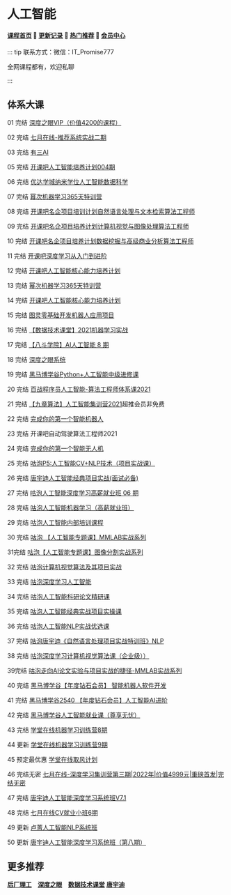 # 人工智能

#### [**课程首页**](../../README.md) 💖 [**更新记录**](./gxjl-2023.md) 💖 [**热门推荐**](./rmtj.md) 💖 [**会员中心**](./vip.md)

::: tip
联系方式：微信：IT_Promise777

全网课程都有，欢迎私聊

:::

## 体系大课

01 完结 [深度之眼VIP（价值4200的课程）](https://ai.deepshare.net/index)

02 完结 [七月在线-推荐系统实战二期](https://m.julyedu.com/detail?id=181)

03 完结 [有三AI](https://mp.weixin.qq.com/s?__biz=MzA3NDIyMjM1NA==&mid=2649033588&idx=1&sn=986465d495af4ea981e4baa9c90cae8d&chksm=8712b509b0653c1f716c6bf6a294ebeab7b287ec722071010638403bd34db2301301c7b7acae&mpshare=1&scene=1&srcid=0927UKv0V1GSVtHfzmwiH3TO&sharer_sharetime=1578454073216&sharer_shareid=8966f7481f898244bc194cfd8c8ca658&exportkey=A6gBCJARW1hmK/xCRJT6jXw%3D&pass_ticket=D%2Bpdlydu%2BHczo4ssU5Ap27big3z3ZUJQq%2BN5I3hax88%3D#rd)

05 完结 [开课吧人工智能培养计划004期](https://mkt.kaikeba.com/vipcourse/aiadvance)

06 完结 [优达学城纳米学位人工智能数据科学](https://www.udacity.com/courses/all)

07 完结 [幂次机器学习365天特训营](https://mici.jiqishidai.com/site/course_introduction?id=16)

08 完结 [开课吧名企项目培训计划自然语言处理与文本检索算法工程师](https://www.kaikeba.com/course/vip/157)

09 完结 [开课吧名企项目培养计划计算机视觉与图像处理算法工程师](https://www.kaikeba.com/course/vip/153)

10 完结 [开课吧名企项目培养计划数据挖掘与高级商业分析算法工程师](https://www.kaikeba.com/course/vip/155)

11 完结 [开课吧深度学习从入门到进阶](https://www.kaikeba.com/course/vip/203)

12 完结 [开课吧人工智能核心能力培养计划](https://www.kaikeba.com/course/vip/154)

13 完结 [幂次机器学习365天特训营](https://mici.jiqishidai.com/site/course_introduction?id=16)

14 完结 [开课吧人工智能核心能力培养计划](https://www.kaikeba.com/course/vip/203)

15 完结 [图灵零基础开发机器人应用项目](https://ke.qq.com/course/290200)

16 完结 [【数据技术课堂】2021机器学习实战](https://appze9inzwc2314.pc.xiaoe-tech.com/detail/p_605b3edfe4b007b4183a6232/6)

17 完结 [【八斗学院】AI人工智能 8 期](http://www.badouxueyuan.com/product1/showproduct.php?id=6)

18 完结 [深度之眼系统](https://ai.deepshare.net/detail/p_604b8e1de4b07f4194ff3e55/5)

19 完结 [黑马博学谷Python+人工智能中级进修课](https://www.boxuegu.com/promote/outline-1492.html)

20 完结 [百战程序员人工智能-算法工程师体系课2021](http://www.itbaizhan.cn/course/ai)

21 完结 [【九章算法】人工智能集训营2021](https://www.jiuzhang.com/course/20/)超推会员非免费

22 完结 [完成你的第一个智能机器人](https://www.kaikeba.com/course/vip/145)

23 完结 开课吧自动驾驶算法工程师2021

24 完结 [完成你的第一个智能无人机](https://mkt.kaikeba.com/vipcourse/wrj)

25 完结 [咕泡P5:人工智能CV+NLP技术（项目实战课）](https://ke.gupaoedu.cn/course/vip/294)

26 完结 [唐宇迪人工智能经典项目实战(面试必备)](https://study.163.com/course/introduction.htm?courseId=1209598972)

27 完结 [咕泡人工智能深度学习高薪就业班 06 期](https://ke.gupaoedu.cn/course/vip/294)

28 完结 [咕泡人工智能机器学习（高薪就业班）](https://ke.gupaoedu.cn/course/vip/1007)

29 完结 [咕泡人工智能内部培训课程](https://ke.gupaoedu.cn/course/vip/1128)

30 完结 [咕泡 【人工智能专题课】MMLAB实战系列](https://ke.gupaoedu.cn/course/vip/1824)

31完结 [咕泡【人工智能专题课】图像分割实战系列](https://ke.gupaoedu.cn/course/vip/1825)

32 完结 [咕泡计算机视觉算法及其项目实战](https://ke.gupaoedu.cn/course/vip/1826)

33 完结 [咕泡深度学习人工智能](https://ke.gupaoedu.cn/course/vip/1831)

34 完结 [咕泡人工智能科研论文精研课](https://ke.gupaoedu.cn/course/vip/1839)

35 完结 [咕泡人工智能经典实战项目实操课](https://ke.gupaoedu.cn/course/vip/1840)

36 完结 [咕泡人工智能NLP实战优选课](https://ke.gupaoedu.cn/course/vip/1842)

37 完结 [咕泡唐宇迪《自然语言处理项目实战特训班》NLP](https://ke.gupaoedu.cn/course/vip/1852)

38 完结 [咕泡深度学习计算机视觉算法课（企业级））](https://ke.gupaoedu.cn/course/vip/1859)

39完结 [咕泡⾛向AI论⽂实验与项⽬实战的捷径-MMLAB实战系列](https://ke.gupaoedu.cn/course/vip/1863)

40 完结 [黑马博学谷【年度钻石会员】 智能机器人软件开发](https://www.boxuegu.com/class/detail-3742.html)

41 完结 [黑马博学谷2540 【年度钻石会员】人工智能AI进阶](https://www.boxuegu.com/class/detail-2540.html)

42 完结 [黑马博学谷人工智能就业课（尊享无忧）](https://www.boxuegu.com/class/outline-4520.html)

43 完结 [学堂在线机器学习训练营8期](https://www.xuetangx.com/training/ML080910036802/1048372)

44 更新 [学堂在线机器学习训练营9期](https://www.xuetangx.com/training/ML080910036802/1048372)

45 预定最优惠 [学堂在线取风计划](https://www.xuetangx.com/program/XT0809202106306)

46 完结无密 [七月在线-深度学习集训营第三期|2022年|价值4999元|重磅首发|完结无密](http://www.julyedu.com/weekend/dl3)

47 完结 [唐宇迪人工智能深度学习系统班V7.1](https://ke.gupaoedu.cn/course/vip/1944)

48 完结 [七月在线CV就业小班6期](https://www.julyedu.com/Employment/gjob6)

49 更新 [卢菁人工智能NLP系统班](https://ke.gupaoedu.cn/course/vip/1973)

50 更新 [唐宇迪人工智能深度学习系统班（第八期）](https://ke.gupaoedu.cn/course/vip/2149)

## 更多推荐

[**后厂理工**](./hclg.md) [**深度之眼**](./sdzy.md) [**数据技术课堂**](./sjjskt.md) [**唐宇迪**](./tangyudi.md)



